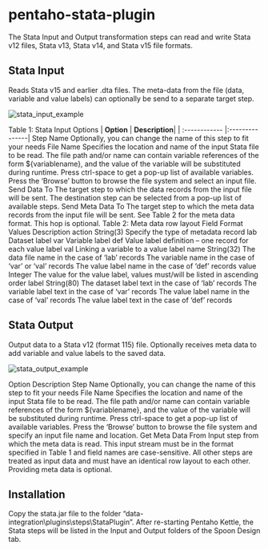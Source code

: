 # pentaho-stata-plugin
The Stata Input and Output transformation steps can read and write Stata v12 files, Stata v13, Stata v14, and Stata v15 file formats.
## Stata Input
Reads Stata v15 and earlier .dta files. The meta-data from the file (data, variable and value labels) can optionally be send to a separate target step.

![stata_input_example](https://github.com/njabulo-myeza/pentaho-stata-plugin/blob/main/stata_input_example.png)

Table 1: Stata Input Options
| **Option**	| **Description**|
| :------------ |:---------------|
Step Name	Optionally, you can change the name of this step to fit your needs
File Name	Specifies the location and name of the input Stata file to be read. The file path and/or name can contain variable references of the form ${variablename}, and the value of the variable will be substituted during runtime. Press ctrl-space to get a pop-up list of available variables. Press the ‘Browse’ button to browse the file system and select an input file.
Send Data To	The target step to which the data records from the input file will be sent. The destination step can be selected from a pop-up list of available steps.
Send Meta Data To	The target step to which the meta data records from the input file will be sent. See Table 2 for the meta data format. This hop is optional.
Table 2: Meta data row layout
Field	Format	Values	Description
action	String(3)		Specify the type of metadata record
		lab	Dataset label
		var	Variable label
		def	Value label definition – one record for each value label
		val	Linking a variable to a value label
name	String(32)		The data file name in the case of ‘lab’ records
The variable name in the case of ‘var’ or ‘val’ records
The value label name in the case of ‘def’ records
value	Integer		The value for the value label, values must/will be listed in ascending order
label	String(80)		The dataset label text in the case of ‘lab’ records
The variable label text in the case of ‘var’ records
The value label name in the case of ‘val’ records
The value label text in the case of ‘def’ records
## Stata Output
Output data to a Stata v12 (format 115) file. Optionally receives meta data to add variable and value labels to the saved data.

![stata_output_example](https://github.com/njabulo-myeza/pentaho-stata-plugin/blob/main/stata_output_example.png)

Option	Description
Step Name	Optionally, you can change the name of this step to fit your needs
File Name	Specifies the location and name of the input Stata file to be read. The file path and/or name can contain variable references of the form ${variablename}, and the value of the variable will be substituted during runtime. Press ctrl-space to get a pop-up list of available variables. Press the ‘Browse’ button to browse the file system and specify an input file name and location.
Get Meta Data From	Input step from which the meta data is read. This input stream must be in the format specified in Table 1 and field names are case-sensitive. All other steps are treated as input data and must have an identical row layout to each other. Providing meta data is optional.
## Installation
Copy the stata.jar file to the folder “data-integration\plugins\steps\StataPlugin”. After re-starting Pentaho Kettle, the Stata steps will be listed in the Input and Output folders of the Spoon Design tab.
